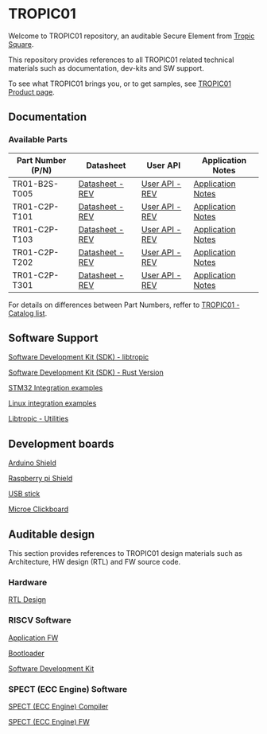 # TROPIC01

Welcome to TROPIC01 repository, an auditable Secure Element from [Tropic Square](https://tropicsquare.com/).

This repository provides references to all TROPIC01 related technical materials such as documentation, dev-kits and SW support.

To see what TROPIC01 brings you, or to get samples, see [TROPIC01 Product page](https://tropicsquare.com/tropic01).

## Documentation

### Available Parts

| Part Number (P/N) | Datasheet                                                            |  User API                                                         |  Application Notes                     |
| ----------------- | -------------------------------------------------------------------- | ----------------------------------------------------------------- | -------------------------------------- |
| TR01-B2S-T005     |   [Datasheet - REV](doc/TR01-B2S-T005/ODD_TR01_datasheet_vA_7.pdf)   | [User API - REV](doc/TR01-B2S-T005/ODU_TR01_user_api_v1_1_2.pdf)  | [Application Notes](https://TODO.com)  |
| TR01-C2P-T101     |   [Datasheet - REV](https://TODO.com)                                | [User API - REV](https://TODO.com)                                | [Application Notes](https://TODO.com)  |
| TR01-C2P-T103     |   [Datasheet - REV](https://TODO.com)                                | [User API - REV](https://TODO.com)                                | [Application Notes](https://TODO.com)  |
| TR01-C2P-T202     |   [Datasheet - REV](https://TODO.com)                                | [User API - REV](https://TODO.com)                                | [Application Notes](https://TODO.com)  |
| TR01-C2P-T301     |   [Datasheet - REV](https://TODO.com)                                | [User API - REV](https://TODO.com)                                | [Application Notes](https://TODO.com)  |

For details on differences between Part Numbers, reffer to [TROPIC01 - Catalog list](https://TODO.com).


## Software Support

[Software Development Kit (SDK) - libtropic](https://github.com/tropicsquare/libtropic)

[Software Development Kit (SDK) - Rust Version](https://github.com/tropicsquare/libtropic-rs)

[STM32 Integration examples](https://github.com/tropicsquare/libtropic-stm32)

[Linux integration examples](https://github.com/tropicsquare/libtropic-linux)

[Libtropic - Utilities](https://github.com/tropicsquare/libtropic-util)


## Development boards

[Arduino Shield](http://github.com/tropicsquare/tropic01-arduino-shield-hw)

[Raspberry pi Shield](http://github.com/tropicsquare/tropic01-raspberrypi-shield-hw)

[USB stick](http://github.com/tropicsquare/tropic01-stm32u5-usb-devkit-hw)

[Microe Clickboard](http://TODO.com)


## Auditable design

This section provides references to TROPIC01 design materials such as Architecture, HW design (RTL) and FW source code.

### Hardware

[RTL Design](https://github.com/tropicsquare/tropic01-rtl)

### RISCV Software

[Application FW](https://github.com/tropicsquare/ts-tropic01-fw)

[Bootloader](https://github.com/tropicsquare/ts-tropic01-bootloader)

[Software Development Kit](https://github.com/tropicsquare/ts-sw-sdk)

### SPECT (ECC Engine) Software

[SPECT (ECC Engine) Compiler](https://github.com/tropicsquare/ts-spect-compiler)

[SPECT (ECC Engine) FW](https://github.com/tropicsquare/ts-spect-fw)

